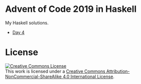# Advent of Code 2019 in Haskell

My Haskell solutions.

- [Day 4](https://github.com/0xmycf/Advent-of-code/blob/main/2019/aoc19hs/src/Days/Day04.hs)

# License

<a rel="license" href="http://creativecommons.org/licenses/by-nc-sa/4.0/"><img alt="Creative Commons License" style="border-width:0" src="https://i.creativecommons.org/l/by-nc-sa/4.0/88x31.png" /></a><br />This work is licensed under a <a rel="license" href="http://creativecommons.org/licenses/by-nc-sa/4.0/">Creative Commons Attribution-NonCommercial-ShareAlike 4.0 International License</a>.
